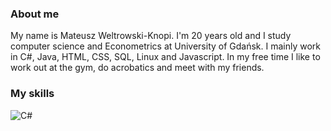 ### About me

My name is Mateusz Weltrowski-Knopi. I'm 20 years old and I study computer science and Econometrics at University of Gdańsk.
I mainly work in C#, Java, HTML, CSS, SQL, Linux and Javascript.
In my free time I like to work out at the gym, do acrobatics and meet with my friends.


### My skills

![C#](https://user-images.githubusercontent.com/100945669/172905483-2a4215fc-eb08-42b8-9727-7665e679b5aa.png)


